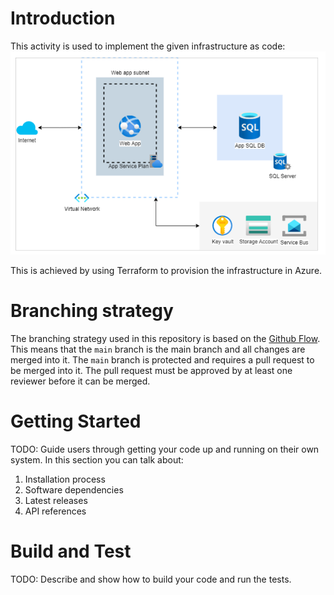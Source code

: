 # Introduction

This activity is used to implement the given infrastructure as code:
![Architecture diagram](./resources/architecture-diagram.png)

This is achieved by using Terraform to provision the infrastructure in Azure.

# Branching strategy

The branching strategy used in this repository is based on the [Github Flow](https://guides.github.com/introduction/flow/). This means that the `main` branch is the main branch and all changes are merged into it. The `main` branch is protected and requires a pull request to be merged into it. The pull request must be approved by at least one reviewer before it can be merged.

# Getting Started

TODO: Guide users through getting your code up and running on their own system. In this section you can talk about:

1. Installation process
2. Software dependencies
3. Latest releases
4. API references

# Build and Test

TODO: Describe and show how to build your code and run the tests.
